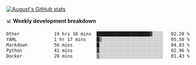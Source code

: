 
[![August's GitHub stats](https://github-readme-stats.vercel.app/api?username=zou-weidong&show_icons=true&theme=radical)](https://github.com/zou-weidong)


📊 **Weekly development breakdown**
<!--START_SECTION:waka-->

```txt
Other             19 hrs 16 mins  ████████████████████▓░░░░   82.28 %
YAML              1 hr 17 mins    █▒░░░░░░░░░░░░░░░░░░░░░░░   05.50 %
Markdown          56 mins         █░░░░░░░░░░░░░░░░░░░░░░░░   04.03 %
Python            41 mins         ▓░░░░░░░░░░░░░░░░░░░░░░░░   02.96 %
Docker            20 mins         ▒░░░░░░░░░░░░░░░░░░░░░░░░   01.43 %
```

<!--END_SECTION:waka-->
